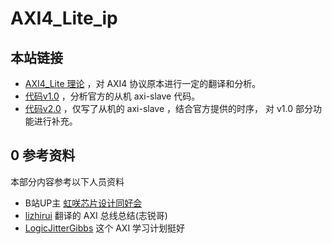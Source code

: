 # AXI4_Lite_ip

## 本站链接
- [AXI4_Lite 理论](./AXI4_Lite_theory/readme.md) ，对 AXI4 协议原本进行一定的翻译和分析。
- [代码v1.0](./code/axi_lite_controller_v1.0.md) ，分析官方的从机 axi-slave 代码。
- [代码v2.0](./code/axi_lite_controller_v2.0.md) ，仅写了从机的 axi-slave ，结合官方提供的时序，
对 v1.0 部分功能进行补充。

## 0 参考资料
本部分内容参考以下人员资料 
- B站UP主 [虹咲芯片设计同好会](https://space.bilibili.com/4253239) 
- [lizhirui](https://github.com/lizhirui/) 翻译的 AXI 总线总结(志锐哥)
- [LogicJitterGibbs](https://zhuanlan.zhihu.com/p/145936888) 这个 AXI 学习计划挺好

